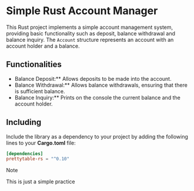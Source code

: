 # Simple Rust Account Manager

This Rust project implements a simple account management system, providing basic functionality such as deposit, balance withdrawal and balance inquiry. The `Account` structure represents an account with an account holder and a balance.

## Functionalities

- Balance Deposit:\*\* Allows deposits to be made into the account.
- Balance Withdrawal:\*\* Allows balance withdrawals, ensuring that there is sufficient balance.
- Balance Inquiry:\*\* Prints on the console the current balance and the account holder.

## Including

Include the library as a dependency to your project by adding the following lines to your **Cargo.toml** file:

```toml
[dependencies]
prettytable-rs = "^0.10"
```
>[!NOTE]
>This is just a simple practice

